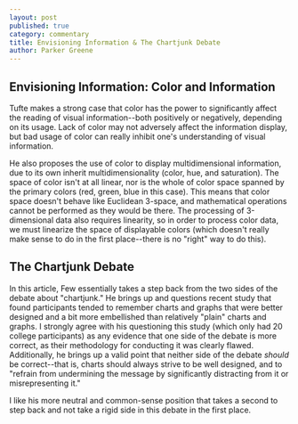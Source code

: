 ```yaml
---
layout: post
published: true
category: commentary
title: Envisioning Information & The Chartjunk Debate
author: Parker Greene
---
```

## Envisioning Information: Color and Information

Tufte makes a strong case that color has the power to significantly affect the reading of visual information--both positively or negatively, depending on its usage. Lack of color may not adversely affect the information display, but bad usage of color can really inhibit one's understanding of visual information.

He also proposes the use of color to display multidimensional information, due to its own inherit multidimensionality (color, hue, and saturation). The space of color isn't at all linear, nor is the whole of color space spanned by the primary colors (red, green, blue in this case). This means that color space doesn't behave like Euclidean 3-space, and mathematical operations cannot be performed as they would be there. The processing of 3-dimensional data also requires linearity, so in order to process color data, we must linearize the space of displayable colors (which doesn't really make sense to do in the first place--there is no "right" way to do this).

## The Chartjunk Debate

In this article, Few essentially takes a step back from the two sides of the debate about "chartjunk." He brings up and questions recent study that found participants tended to remember charts and graphs that were better designed and a bit more embellished than relatively "plain" charts and graphs. I strongly agree with his questioning this study (which only had 20 college participants) as any evidence that one side of the debate is more correct, as their methodology for conducting it was clearly flawed. Additionally, he brings up a valid point that neither side of the debate _should_ be correct--that is, charts should always strive to be well designed, and to "refrain from undermining the message by significantly distracting from it or misrepresenting it." 

I like his more neutral and common-sense position that takes a second to step back and not take a rigid side in this debate in the first place.
